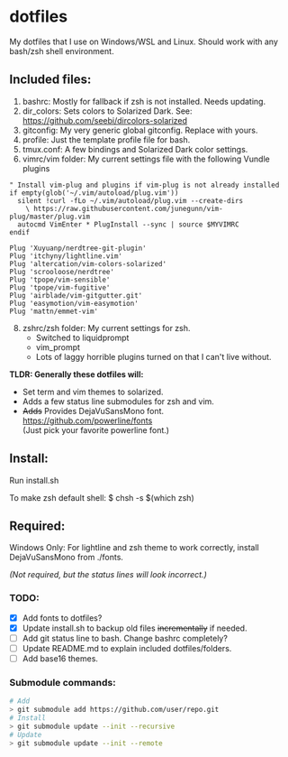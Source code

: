 # dotfiles

My dotfiles that I use on Windows/WSL and Linux. Should work with any bash/zsh shell environment.

## Included files:

1. bashrc: Mostly for fallback if zsh is not installed. Needs updating.  
2. dir_colors: Sets colors to Solarized Dark. See: https://github.com/seebi/dircolors-solarized  
3. gitconfig: My very generic global gitconfig. Replace with yours.
5. profile: Just the template profile file for bash.
6. tmux.conf: A few bindings and Solarized Dark color settings.
7. vimrc/vim folder: My current settings file with the following Vundle plugins

```vimrc
" Install vim-plug and plugins if vim-plug is not already installed
if empty(glob('~/.vim/autoload/plug.vim'))
  silent !curl -fLo ~/.vim/autoload/plug.vim --create-dirs
    \ https://raw.githubusercontent.com/junegunn/vim-plug/master/plug.vim
  autocmd VimEnter * PlugInstall --sync | source $MYVIMRC
endif

Plug 'Xuyuanp/nerdtree-git-plugin'
Plug 'itchyny/lightline.vim'
Plug 'altercation/vim-colors-solarized'
Plug 'scrooloose/nerdtree'
Plug 'tpope/vim-sensible'
Plug 'tpope/vim-fugitive'
Plug 'airblade/vim-gitgutter.git'
Plug 'easymotion/vim-easymotion'
Plug 'mattn/emmet-vim'
```

8. zshrc/zsh folder: My current settings for zsh. 
    * Switched to liquidprompt
    * vim_prompt
    * Lots of laggy horrible plugins turned on that I can't live without.

__TLDR: Generally these dotfiles will:__
* Set term and vim themes to solarized. 
* Adds a few status line submodules for zsh and vim.
* ~~Adds~~ Provides DejaVuSansMono font. https://github.com/powerline/fonts  
(Just pick your favorite powerline font.)

## Install:

Run install.sh

To make zsh default shell: $ chsh -s $(which zsh)

## Required:

Windows Only: For lightline and zsh theme to work correctly, install DejaVuSansMono from ./fonts.

_(Not required, but the status lines will look incorrect.)_

### TODO:

- [x] Add fonts to dotfiles?
- [x] Update install.sh to backup old files ~~incrementally~~ if needed.
- [ ] Add git status line to bash. Change bashrc completely?
- [ ] Update README.md to explain included dotfiles/folders.
- [ ] Add base16 themes.

### Submodule commands:

```bash
# Add
> git submodule add https://github.com/user/repo.git
# Install
> git submodule update --init --recursive
# Update
> git submodule update --init --remote
```
